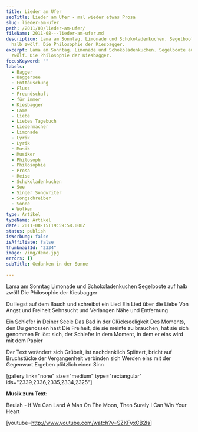 ```yaml
---
title: Lieder am Ufer
seoTitle: Lieder am Ufer - mal wieder etwas Prosa
slug: lieder-am-ufer
path: /2011/08/lieder-am-ufer/
fileName: 2011-08---lieder-am-ufer.md
description: Lama am Sonntag. Limonade und Schokoladenkuchen. Segelboote auf
  halb zwölf. Die Philosophie der Kiesbagger.
excerpt: Lama am Sonntag. Limonade und Schokoladenkuchen. Segelboote auf halb
  zwölf. Die Philosophie der Kiesbagger.
focusKeyword: ""
labels:
  - Bagger
  - Baggersee
  - Enttäuschung
  - Fluss
  - Freundschaft
  - für immer
  - Kiesbagger
  - Lama
  - Liebe
  - Liebes Tagebuch
  - Liedermacher
  - Limonade
  - Lyrik
  - Lyrik
  - Musik
  - Musiker
  - Philosoph
  - Philosophie
  - Prosa
  - Reise
  - Schokoladenkuchen
  - See
  - Singer Songwriter
  - Songschreiber
  - Sonne
  - Wolken
type: Artikel
typeName: Artikel
date: 2011-08-15T19:59:58.000Z
status: publish
isWerbung: false
isAffiliate: false
thumbnailId: "2334"
image: /img/demo.jpg
errors: {}
subTitle: Gedanken in der Sonne
  
---
```


Lama am Sonntag Limonade und Schokoladenkuchen Segelboote auf halb zwölf Die
Philosophie der Kiesbagger

Du liegst auf dem Bauch und schreibst ein Lied Ein Lied über die Liebe Von Angst
und Freiheit Sehnsucht und Verlangen Nähe und Entfernung

Ein Schiefer in Deiner Seele Das Bad in der Glückseeligkeit Des Moments, den Du
genossen hast Die Freiheit, die sie meinte zu brauchen, hat sie sich genommen Er
löst sich, der Schiefer In dem Moment, in dem er eins wird mit dem Papier

Der Text verändert sich Grübelt, ist nachdenklich Splittert, bricht auf
Bruchstücke der Vergangenheit verbinden sich Werden eins mit der Gegenwart
Ergeben plötzlich einen Sinn

[gallery link="none" size="medium" type="rectangular"
ids="2339,2336,2335,2334,2325"]

**Musik zum Text:**

Beulah - If We Can Land A Man On The Moon, Then Surely I Can Win Your Heart

[youtube=http://www.youtube.com/watch?v=SZKFyxCB2Is]

  